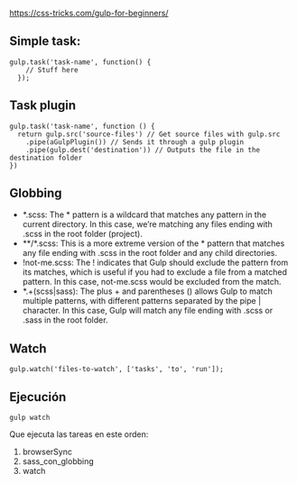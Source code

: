 https://css-tricks.com/gulp-for-beginners/

## Simple task:

```
gulp.task('task-name', function() {
    // Stuff here
  });
```

## Task plugin
``` 
gulp.task('task-name', function () {
  return gulp.src('source-files') // Get source files with gulp.src
    .pipe(aGulpPlugin()) // Sends it through a gulp plugin
    .pipe(gulp.dest('destination')) // Outputs the file in the destination folder
})
```

## Globbing

+ *.scss: The * pattern is a wildcard that matches any pattern in the current directory. In this case, we’re matching any files ending with .scss in the root folder (project).
+ **/*.scss: This is a more extreme version of the * pattern that matches any file ending with .scss in the root folder and any child directories.
+ !not-me.scss: The ! indicates that Gulp should exclude the pattern from its matches, which is useful if you had to exclude a file from a matched pattern. In this case, not-me.scss would be excluded from the match.
+ *.+(scss|sass): The plus + and parentheses () allows Gulp to match multiple patterns, with different patterns separated by the pipe | character. In this case, Gulp will match any file ending with .scss or .sass in the root folder.

## Watch

```
gulp.watch('files-to-watch', ['tasks', 'to', 'run']); 
```

## Ejecución

```
gulp watch
```

Que ejecuta las tareas en este orden:

 1. browserSync
 1. sass_con_globbing
 1. watch
